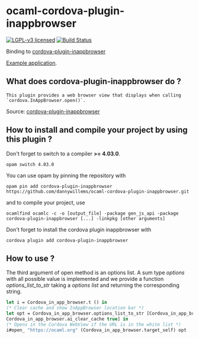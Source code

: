 # ocaml-cordova-plugin-inappbrowser

[![LGPL-v3 licensed](https://img.shields.io/badge/license-LGPLv3-blue.svg)](https://raw.githubusercontent.com/dannywillems/ocaml-cordova-plugin-inappbrowser/master/LICENSE)
[![Build Status](https://travis-ci.org/dannywillems/ocaml-cordova-plugin-inappbrowser.svg?branch=master)](https://travis-ci.org/dannywillems/ocaml-cordova-plugin-inappbrowser)

Binding to
[cordova-plugin-inappbrowser](https://github.com/apache/cordova-plugin-inappbrowser)

[Example
application](https://github.com/dannywillems/ocaml-cordova-plugin-inappbrowser-example).

## What does cordova-plugin-inappbrowser do ?

```
This plugin provides a web browser view that displays when calling
`cordova.InAppBrowser.open()`.
```

Source: [cordova-plugin-inappbrowser](https://github.com/apache/cordova-plugin-inappbrowser)

## How to install and compile your project by using this plugin ?

Don't forget to switch to a compiler **>= 4.03.0**.
```Shell
opam switch 4.03.0
```

You can use opam by pinning the repository with
```Shell
opam pin add cordova-plugin-inappbrowser https://github.com/dannywillems/ocaml-cordova-plugin-inappbrowser.git
```

and to compile your project, use
```Shell
ocamlfind ocamlc -c -o [output_file] -package gen_js_api -package cordova-plugin-inappbrowser [...] -linkpkg [other arguments]
```

Don't forget to install the cordova plugin inappbrowser with
```Shell
cordova plugin add cordova-plugin-inappbrowser
```

## How to use ?

The third argument of open method is an options list. A sum type *options* with
all possible value is implemented and we provide a function
*options_list_to_str* taking a *options list* and returning the corresponding
string.

```OCaml
let i = Cordova_in_app_browser.t () in
(* Clear cache and show InAppBrowser location bar *)
let opt = Cordova_in_app_browser.options_list_to_str [Cordova_in_app_browser.location true ;
Cordova_in_app_browser.ai_clear_cache true] in
(* Opens in the Cordova WebView if the URL is in the white list *)
i#open_ "https://ocaml.org" (Cordova_in_app_browser.target_self) opt
```
